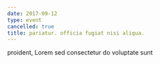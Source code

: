 ```yaml
---
date: 2017-09-12
type: event
cancelled: true
title: pariatur. officia fugiat nisi aliqua.
---
```

proident, Lorem sed consectetur do voluptate sunt